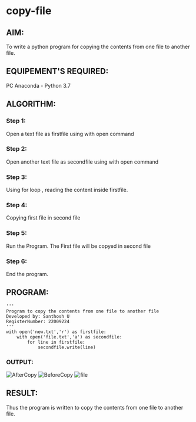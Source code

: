 # copy-file
## AIM:
To write a python program for copying the contents from one file to another file.

## EQUIPEMENT'S REQUIRED: 
PC
Anaconda - Python 3.7

## ALGORITHM: 
### Step 1:
Open a text file as firstfile using with open command

### Step 2: 
 Open another text file as secondfile using with open command
 
### Step 3: 
Using for loop , reading the content inside firstfile.

### Step 4:  
Copying first file in second file 

### Step 5: 
Run the Program. The First file will be copyed in second file

### Step 6: 
End the program.

## PROGRAM:
```
''' 
Program to copy the contents from one file to another file
Developed by: Santhosh U
RegisterNumber: 22009224
'''
with open('new.txt','r') as firstfile:
    with open('file.txt','a') as secondfile:
        for line in firstfile:
            secondfile.write(line)
```

### OUTPUT:
![AfterCopy](https://user-images.githubusercontent.com/119477975/214105415-bc357645-9f26-41c4-9ccd-7891b2dec183.png)
![BeforeCopy](https://user-images.githubusercontent.com/119477975/214105446-a045358c-a305-43e9-923a-0a7adcacd6bd.png)
![file](https://user-images.githubusercontent.com/119477975/214105506-bded885b-1b2b-4c99-b868-84de78af0f16.png)

## RESULT:
Thus the program is written to copy the contents from one file to another file.
